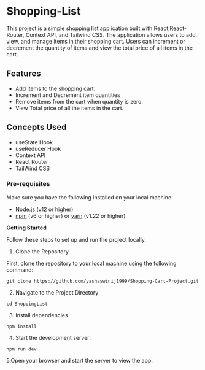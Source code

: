 # Shopping-List

This project is a simple shopping list application built with React,React-Router, Context API, and Tailwind CSS. The application allows users to add, view, and manage items in their shopping cart. Users can increment or decrement the quantity of items and view the total price of all items in the cart.

## Features

- Add items to the shopping cart.
- Increment and Decrement item quantities
- Remove items from the cart when quantity is zero.
- View Total price of all the items in the cart.

## Concepts Used

- useState Hook
- useReducer Hook
- Context API
- React Router
- TailWind CSS

### Pre-requisites

Make sure you have the following installed on your local machine:

- [Node.js](https://nodejs.org/en/download/) (v12 or higher)
- [npm](https://www.npmjs.com/get-npm) (v6 or higher) or [yarn](https://classic.yarnpkg.com/en/docs/install) (v1.22 or higher)

**Getting Started**

Follow these steps to set up and run the project locally.

1. Clone the Repository

First, clone the repository to your local machine using the following command:

```
git clone https://github.com/yashaswinij1999/Shopping-Cart-Project.git
```

2. Navigate to the Project Directory

```
cd ShoppingList
```

3. Install dependencies

```
npm install
```

4. Start the development server:

```
npm run dev
```

5.Open your browser and start the server to view the app.
